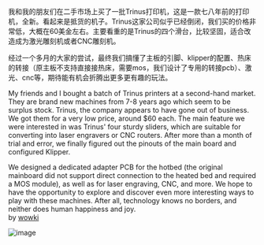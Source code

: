 

我和我的朋友们在二手市场上买了一批Trinus打印机，这是一款七八年前的打印机，全新。看起来是抵货的机子。Trinus这家公司似乎已经倒闭，我们买的价格非常低，大概在60美金左右。主要看重的是Trinus的四个滑台，比较坚固，适合改造成为激光雕刻机或者CNC雕刻机。

经过一个多月的大家的尝试，最终我们搞懂了主板的引脚、klipper的配置、热床的转接（原主板不支持直接接热床，需要mos，我们设计了专用的转接pcb）、激光、cnc等，期待能有机会折腾出更多更有趣的玩法。

My friends and I bought a batch of Trinus printers at a second-hand market. They are brand new machines from 7-8 years ago which seem to be surplus stock. Trinus, the company appears to have gone out of business. We got them for a very low price, around $60 each. The main feature we were interested in was Trinus' four sturdy sliders, which are suitable for converting into laser engravers or CNC routers. After more than a month of trial and error, we finally figured out the pinouts of the main board and configured Klipper.

We designed a dedicated adapter PCB for the hotbed (the original mainboard did not support direct connection to the heated bed and required a MOS module), as well as for laser engraving, CNC, and more. We hope to have the opportunity to explore and discover even more interesting ways to play with these machines. After all, technology knows no borders, and neither does human happiness and joy.  
by [wowki](http://wowki.com)

![image](PIC/Trinus.jpg)

